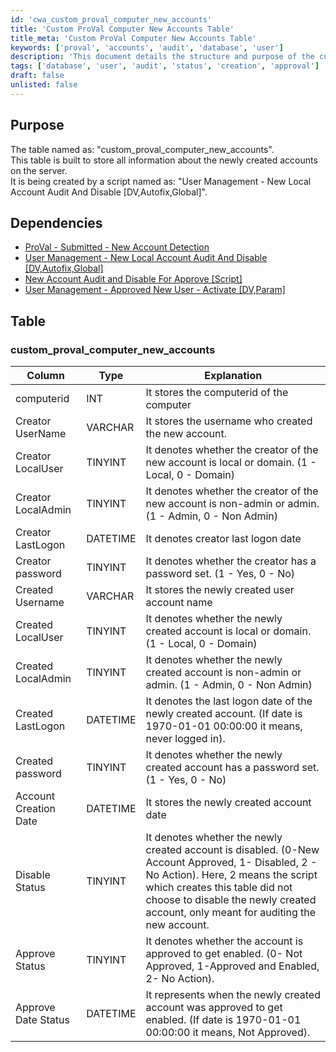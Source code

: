 ```yaml
---
id: 'cwa_custom_proval_computer_new_accounts'
title: 'Custom ProVal Computer New Accounts Table'
title_meta: 'Custom ProVal Computer New Accounts Table'
keywords: ['proval', 'accounts', 'audit', 'database', 'user']
description: 'This document details the structure and purpose of the custom_proval_computer_new_accounts table, which is designed to store information about newly created accounts on the server. It includes dependencies, column types, and explanations for each field in the table.'
tags: ['database', 'user', 'audit', 'status', 'creation', 'approval']
draft: false
unlisted: false
---
```

## Purpose

The table named as: "custom_proval_computer_new_accounts".  
This table is built to store all information about the newly created accounts on the server.  
It is being created by a script named as: "User Management - New Local Account Audit And Disable [DV,Autofix,Global]".

## Dependencies

- [ProVal - Submitted - New Account Detection](https://proval.itglue.com/DOC-5078775-7695147)  
- [User Management - New Local Account Audit And Disable [DV,Autofix,Global]](https://proval.itglue.com/DOC-5078775-7771697)  
- [New Account Audit and Disable For Approve [Script]](https://proval.itglue.com/DOC-5078775-7695146)  
- [User Management - Approved New User - Activate [DV,Param]](https://proval.itglue.com/DOC-5078775-7771978)  

## Table

### custom_proval_computer_new_accounts

| Column                    | Type     | Explanation                                                                                          |
|--------------------------|----------|------------------------------------------------------------------------------------------------------|
| computerid               | INT      | It stores the computerid of the computer                                                             |
| Creator UserName         | VARCHAR  | It stores the username who created the new account.                                                 |
| Creator LocalUser        | TINYINT  | It denotes whether the creator of the new account is local or domain. (1 - Local, 0 - Domain)      |
| Creator LocalAdmin       | TINYINT  | It denotes whether the creator of the new account is non-admin or admin. (1 - Admin, 0 - Non Admin)|
| Creator LastLogon        | DATETIME | It denotes creator last logon date                                                                    |
| Creator password         | TINYINT  | It denotes whether the creator has a password set. (1 - Yes, 0 - No)                                |
| Created Username         | VARCHAR  | It stores the newly created user account name                                                        |
| Created LocalUser        | TINYINT  | It denotes whether the newly created account is local or domain. (1 - Local, 0 - Domain)            |
| Created LocalAdmin       | TINYINT  | It denotes whether the newly created account is non-admin or admin. (1 - Admin, 0 - Non Admin)      |
| Created LastLogon        | DATETIME | It denotes the last logon date of the newly created account. (If date is 1970-01-01 00:00:00 it means, never logged in). |
| Created password         | TINYINT  | It denotes whether the newly created account has a password set. (1 - Yes, 0 - No)                  |
| Account Creation Date    | DATETIME | It stores the newly created account date                                                              |
| Disable Status           | TINYINT  | It denotes whether the newly created account is disabled. (0-New Account Approved, 1- Disabled, 2 - No Action). Here, 2 means the script which creates this table did not choose to disable the newly created account, only meant for auditing the new account. |
| Approve Status           | TINYINT  | It denotes whether the account is approved to get enabled. (0- Not Approved, 1-Approved and Enabled, 2- No Action). |
| Approve Date Status      | DATETIME | It represents when the newly created account was approved to get enabled. (If date is 1970-01-01 00:00:00 it means, Not Approved). |

